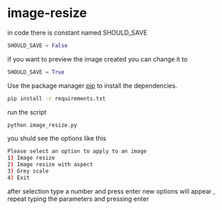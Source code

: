 # image-resize

in code there is constant named SHOULD_SAVE 
```python
SHOULD_SAVE = False
``` 

if you want to preview the image created you can change it to
```python
SHOULD_SAVE = True
```

Use the package manager [pip](https://pip.pypa.io/en/stable/) to install the dependencies.

```bash
pip install -r requirements.txt
```

run the script

```bash
python image_resize.py
```

you shuld see the options like this

```bash
Please select an option to apply to an image
1) Image resize
2) Image resize with aspect
3) Grey scale
4) Exit
```

after selection type a number and press enter new options will appear , repeat typing the parameters and pressing enter
